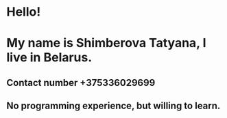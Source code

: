 # Hello!

# My name is Shimberova Tatyana, I live in Belarus.

## Contact number +375336029699
## No programming experience, but willing to learn.

